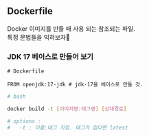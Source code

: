 ## Dockerfile

Docker 이미지를 만들 때 사용 되는 참조되는 파일.  
특정 문법들을 익혀보자🤔


### JDK 17 베이스로 만들어 보기
```Docker
# Dockerfile

FROM openjdk:17-jdk # jdk-17을 베이스로 만들 것.
```
```bash
# bash

docker build -t [이미지명:태그명] [상대경로]

# options :
#   -t : 이름:태그 지정. 태그가 없다면 latest
```